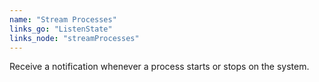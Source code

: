 ```yaml
---
name: "Stream Processes"
links_go: "ListenState"
links_node: "streamProcesses"
---
```

Receive a notification whenever a process starts or stops on the system.
